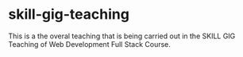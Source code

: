 # skill-gig-teaching

This is a the overal teaching that is being carried out in the SKILL GIG Teaching of Web Development Full Stack Course.